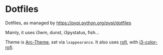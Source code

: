 # Dotfiles
Dotfiles, as managed by https://pypi.python.org/pypi/dotfiles

Mainly, it uses i3wm, dunst, i3pystatus, fish...

Theme is [Arc-Theme](https://github.com/horst3180/Arc-theme), set via
`lxappearance`.
It also uses [rofi](https://davedavenport.github.io/rofi/), with
[i3-color-rofi](https://github.com/okraits/i3-color-rofi/blob/master/i3-color-rofi).
